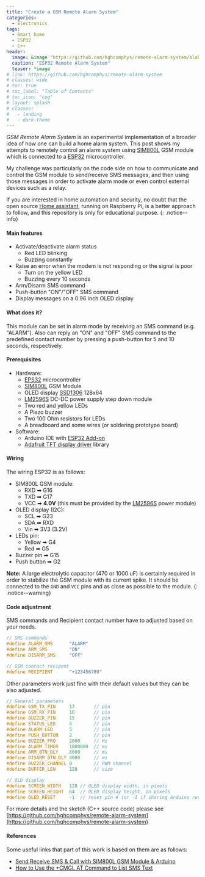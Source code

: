```yaml
---
title: "Create a GSM Remote Alarm System"
categories:
  - Electronics
tags:
  - Smart home
  - ESP32
  - C++
header:
  image: &image "https://github.com/hghcomphys/remote-alarm-system/blob/master/docs/esp32_remote_alarm.JPG?raw=true"
  caption: "ESP32 Remote Alarm System"
  teaser: *image
# link: https://github.com/hghcomphys/remote-alarm-system
# classes: wide
# toc: true
# toc_label: "Table of Contents"
# toc_icon: "cog"
# layout: splash
# classes:
#   - landing
#   - dark-theme
---
```


_GSM Remote Alarm System_ is an experimental implementation of a broader idea of how one can build a home alarm system.
This post shows my attempts to remotely control an alarm system using [SIM800L][sim800lref] GSM module which is connected to a [ESP32][esp32ref] microcontroller. 

My challenge was particularly on the code side on how to communicate and control the GSM module to send/receive SMS messages, and then using those messages in order to activate alarm mode or even control external devices such as a relay.

If you are interested in home automation and security, no doubt that the open source [Home assistant](https://www.home-assistant.io/), running on Raspberry Pi, is a better approach to follow, and this repository is only for educational purpose.
{: .notice--info}


#### Main features
- Activate/deactivate alarm status 
    - Red LED blinking
    - Buzzing constantly
- Raise an error when the modem is not responding or the signal is poor 
    - Turn on the yellow LED
    - Buzzing every 10 seconds
- Arm/Disarm SMS command 
- Push-button "ON"/"OFF" SMS command
- Display messages on a 0.96 inch OLED display


#### What does it?
This module can be set in alarm mode by receiving an SMS command (e.g. "ALARM"). Also can reply an "ON" and "OFF" SMS command to the predefined contact number by pressing a push-button for 5 and 10 seconds, respectively. 


#### Prerequisites
- Hardware:
    - [EPS32][esp32ref] microcontroller
    - [SIM800L][sim800lref] GSM Module
    - OLED display [SSD1306](https://randomnerdtutorials.com/esp32-ssd1306-oled-display-arduino-ide/) 128x64
    - [LM2596S][lm2596sref] DC-DC power supply step down module
    - Two red and yellow LEDs
    - A Piezo buzzer
    - Two 100 Ohm resistors for LEDs
    - A breadboard and some wires (or soldering prototype board)
- Software:
    - Arduino IDE with [ESP32 Add-on](https://randomnerdtutorials.com/installing-the-esp32-board-in-arduino-ide-windows-instructions/)
    - [Adafruit TFT display driver](https://github.com/adafruit/Adafruit_SSD1306) library

#### Wiring
The wiring ESP32 is as follows:
- SIM800L GSM module:
    - RXD ➡ G16
    - TXD ➡ G17     
    - VCC ➡ **4.0V** (this must be provided by the [LM2596S][lm2596sref] power module)
- OLED display (I2C):
    - SCL ➡ G23      
    - SDA ➡ RXD 
    - Vin ➡ 3V3 (3.2V)
- LEDs pin:
    - Yellow ➡ G4
    - Red ➡ G5
- Buzzer pin ➡ G15
- Push button ➡ G2

**Note:** A large electrolytic capacitor (470 or 1000 uF) is certainly required in order to stabilize the GSM module with its current spike. It should be connected to the `GND` and `VCC` pins and as close as possible to the module.
{: .notice--warning}

#### Code adjustment
SMS commands and Recipient contact number have to adjusted based on your needs. 
```cpp
// SMS commands 
#define ALARM_SMS      "ALARM"
#define ARM_SMS        "ON"
#define DISARM_SMS     "OFF"

// GSM contact recipent
#define RECIPIENT      "+123456789"
```

Other parameters work just fine with their default values but they can be also adjusted.
```cpp
// General parameters
#define GSM_TX_PIN     17       // pin
#define GSM_RX_PIN     16       // pin
#define BUZZER_PIN     15       // pin
#define STATUS_LED     4        // pin
#define ALARM_LED      5        // pin
#define PUSH_BUTTON    2        // pin
#define BUZZER_FRQ     2000     // Hz    
#define ALARM_TIMER    1800000  // ms
#define ARM_BTN_DLY    8000     // ms
#define DISARM_BTN_DLY 4000     // ms
#define BUZZER_CHANNEL 0        // PWM channel
#define BUFFER_LEN     128      // size

// OLD display
#define SCREEN_WIDTH   128 // OLED display width, in pixels
#define SCREEN_HEIGHT  64  // OLED display height, in pixels
#define OLED_RESET     -1  // reset pin # (or -1 if sharing Arduino reset pin)
```

For more details and the sketch (C++ source code) please see 
[https://github.com/hghcomphys/remote-alarm-system](https://github.com/hghcomphys/remote-alarm-system)

#### References
Some useful links that part of this work is based on them are as follows: 

[esp32ref]: https://en.wikipedia.org/wiki/NodeMCU
[sim800lref]: https://lastminuteengineers.com/sim800l-gsm-module-arduino-tutorial/
[lm2596sref]: http://wiki.sunfounder.cc/index.php?title=LM2596S_DC-DC_Power_Supply_Step_Down_Module
-  [Send Receive SMS & Call with SIM800L GSM Module & Arduino](https://lastminuteengineers.com/sim800l-gsm-module-arduino-tutorial/)
-  [How to Use the +CMGL AT Command to List SMS Text](https://www.developershome.com/sms/cmglCommand3.asp)
